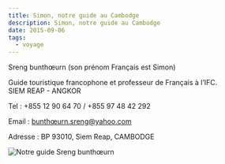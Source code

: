 ```yaml
---
title: Simon, notre guide au Cambodge
description: Simon, notre guide au Cambodge
date: 2015-09-06
tags:
  - voyage
---
```



Sreng bunthœurn (son prénom Français est Simon)

Guide touristique francophone et professeur de Français à l’IFC.  
SIEM REAP - ANGKOR

Tel : +855 12 90 64 70 / +855 97 48 42 292

Email : bunthœurn.sreng@yahoo.com

Adresse : BP 93010, Siem Reap, CAMBODGE

![Notre guide Sreng bunthœurn](/img/jpg/tmp_14986-img_20150906_154135-72673217.jpg "Notre guide Sreng bunthœurn")